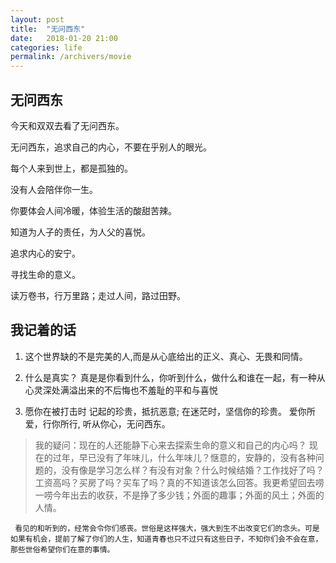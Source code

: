 ```yaml
---
layout: post
title:  "无问西东"
date:   2018-01-20 21:00
categories: life
permalink: /archivers/movie
---
```


## 无问西东

今天和双双去看了无问西东。

无问西东，追求自己的内心，不要在乎别人的眼光。

每个人来到世上，都是孤独的。

没有人会陪伴你一生。

你要体会人间冷暖，体验生活的酸甜苦辣。

知道为人子的责任，为人父的喜悦。

追求内心的安宁。

寻找生命的意义。

读万卷书，行万里路；走过人间，路过田野。

## 我记着的话

1. 这个世界缺的不是完美的人,而是从心底给出的正义、真心、无畏和同情。

2. 什么是真实？ 真是是你看到什么，你听到什么，做什么和谁在一起，有一种从心灵深处满溢出来的不后悔也不羞耻的平和与喜悦

3. 愿你在被打击时
记起的珍贵，抵抗恶意;
在迷茫时，坚信你的珍贵。
爱你所爱，行你所行,
听从你心，无问西东。


> 我的疑问：现在的人还能静下心来去探索生命的意义和自己的内心吗？
> 现在的过年，早已没有了年味儿，什么年味儿？惬意的，安静的，没有各种问题的，没有像是学习怎么样？有没有对象？什么时候结婚？工作找好了吗？工资高吗？买房了吗？买车了吗？真的不知道该怎么回答。我更希望回去唠一唠今年出去的收获，不是挣了多少钱；外面的趣事；外面的风土；外面的人情。


 ``` 
  看见的和听到的，经常会令你们感丧。世俗是这样强大，强大到生不出改变它们的念头。可是如果有机会，提前了解了你们的人生，知道青春也只不过只有这些日子，不知你们会不会在意，那些世俗希望你们在意的事情。
 ```




